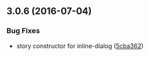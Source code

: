 <a name="3.0.6"></a>
## 3.0.6 (2016-07-04)


### Bug Fixes

* story constructor for inline-dialog ([5cba362](https://aui-team-bot/https://bitbucket.org/atlassian/atlaskit/commits/5cba362))



